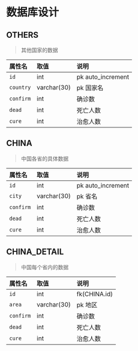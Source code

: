 # 数据库设计

## OTHERS
> 其他国家的数据

|属性名|取值|说明|
|:-|:-|:-|
|`id`|int|pk auto_increment|
|`country`|varchar(30)|pk 国家名|
|`confirm`|int|确诊数|
|`dead`|int|死亡人数|
|`cure`|int|治愈人数|

## CHINA
> 中国各省的具体数据

|属性名|取值|说明|
|:-|:-|:-|
|`id`|int|pk auto_increment|
|`city`|varchar(30)|pk 省名|
|`confirm`|int|确诊数|
|`dead`|int|死亡人数|
|`cure`|int|治愈人数|

## CHINA_DETAIL
> 中国每个省内的数据

|属性名|取值|说明|
|:-|:-|:-|
|`id`|int|fk(CHINA.id)|
|`area`|varchar(30)|pk 地区|
|`confirm`|int|确诊数|
|`dead`|int|死亡人数|
|`cure`|int|治愈人数|